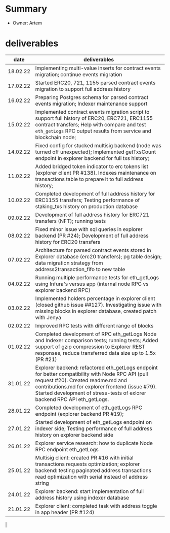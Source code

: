# Summary
* Owner: Artem

# deliverables
| date     | deliverables                                                                                                                                                                                                                                                           |
|----------|------------------------------------------------------------------------------------------------------------------------------------------------------------------------------------------------------------------------------------------------------------------------|
| 18.02.22 | Implementing multi-value inserts for contract events migration; continue events migration                                                                                                                                                                              | 
| 17.02.22 | Started ERC20, 721, 1155 parsed contract events migration to support full address history                                                                                                                                                                              | 
| 16.02.22 | Preparing Postgres schema for parsed contract events migration; Indexer maintenance support                                                                                                                                                                            | 
| 15.02.22 | Implemented contract events migration script to support full history of ERC20, ERC721, ERC1155 contract transfers; Help with compare and test `eth_getLogs` RPC output results from service and blockchain node;                                                       | 
| 14.02.22 | Fixed config for stucked multisig backend (node was turned off unexpected); Implemented getTxsCount endpoint in explorer backend for full txs history;                                                                                                                 | 
| 11.02.22 | Added bridged token indicator to erc tokens list (explorer client PR #138). Indexes maintenance on transactions table to prepare it to full address history;                                                                                                           | 
| 10.02.22 | Completed development of full address history for ERC1155 transfers; Testing performance of staking_txs history on production database                                                                                                                                 | 
| 09.02.22 | Development of full address history for ERC721 transfers (NFT); running tests                                                                                                                                                                                          | 
| 08.02.22 | Fixed minor issue with sql queries in explorer backend (PR #24); Development of full address history for ERC20 transfers                                                                                                                                               | 
| 07.02.22 | Architecture for parsed contract events stored in Explorer database (erc20 transfers); pg table design; data migration strategy from address2transaction_fifo to new table                                                                                             | 
| 04.02.22 | Running multiple performance tests for eth_getLogs using Infura's versus app (internal node RPC vs explorer backend RPC)                                                                                                                                               | 
| 03.02.22 | Implemented holders percentage in explorer client (closed github issue ##127). Investigating issue with missing blocks in explorer database, created patch with Jenya                                                                                                  | 
| 02.02.22 | Improved RPC tests with different range of blocks                                                                                                                                                                                                                      | 
| 01.02.22 | Completed development of RPC eth_getLogs Node and Indexer comparison tests; running tests; Added support of gzip compression to Explorer REST responses, reduce transferred data size up to 1.5x (PR #21)                                                              | 
| 31.01.22 | Explorer backend: refactored eth_getLogs endpoint for better compatibility with Node RPC API (pull request #20). Created readme.md and contributions.md for explorer frontend (issue #79). Started development of stress-tests of exlorer backend RPC API eth_getLogs. | 
| 28.01.22 | Completed development of eth_getLogs RPC endpoint (explorer backend PR #19);                                                                                                                                                                                           | 
| 27.01.22 | Started development of eth_getLogs endpoint on indexer side; Testing performance of full address history on explorer backend side                                                                                                                                      | 
| 26.01.22 | Explorer service research: how to duplicate Node RPC endpoint eth_getLogs                                                                                                                                                                                              | 
| 25.01.22 | Multisig client: created PR #16 with initial transactions requests optimization; explorer backend: testing paginated address transactions read optimization with serial instead of address string                                                                      | 
| 24.01.22 | Explorer backend: start implementation of full address history using indexer database                                                                                                                                                                                  | 
| 21.01.22 | Explorer client: completed task with address toggle in app header (PR #124)                                                                                                                                                                                            | 
| 

